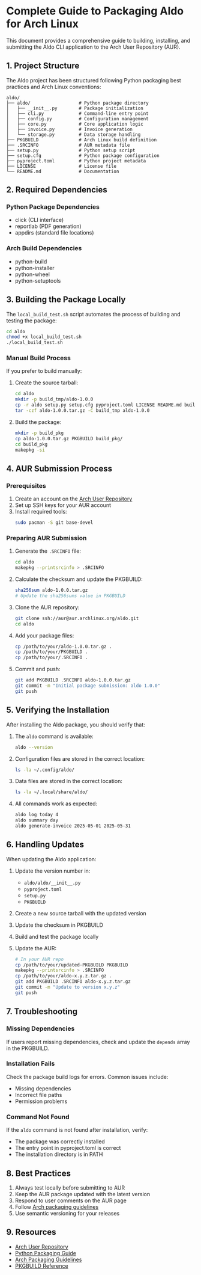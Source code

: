 # Complete Guide to Packaging Aldo for Arch Linux

This document provides a comprehensive guide to building, installing, and submitting the Aldo CLI application to the Arch User Repository (AUR).

## 1. Project Structure

The Aldo project has been structured following Python packaging best practices and Arch Linux conventions:

```
aldo/
├── aldo/                  # Python package directory
│   ├── __init__.py        # Package initialization
│   ├── cli.py             # Command-line entry point
│   ├── config.py          # Configuration management
│   ├── core.py            # Core application logic
│   ├── invoice.py         # Invoice generation
│   └── storage.py         # Data storage handling
├── PKGBUILD               # Arch Linux build definition
├── .SRCINFO               # AUR metadata file
├── setup.py               # Python setup script
├── setup.cfg              # Python package configuration
├── pyproject.toml         # Python project metadata
├── LICENSE                # License file
└── README.md              # Documentation
```

## 2. Required Dependencies

### Python Package Dependencies
- click (CLI interface)
- reportlab (PDF generation)
- appdirs (standard file locations)

### Arch Build Dependencies
- python-build
- python-installer
- python-wheel
- python-setuptools

## 3. Building the Package Locally

The `local_build_test.sh` script automates the process of building and testing the package:

```bash
cd aldo
chmod +x local_build_test.sh
./local_build_test.sh
```

### Manual Build Process

If you prefer to build manually:

1. Create the source tarball:
   ```bash
   cd aldo
   mkdir -p build_tmp/aldo-1.0.0
   cp -r aldo setup.py setup.cfg pyproject.toml LICENSE README.md build_tmp/aldo-1.0.0/
   tar -czf aldo-1.0.0.tar.gz -C build_tmp aldo-1.0.0
   ```

2. Build the package:
   ```bash
   mkdir -p build_pkg
   cp aldo-1.0.0.tar.gz PKGBUILD build_pkg/
   cd build_pkg
   makepkg -si
   ```

## 4. AUR Submission Process

### Prerequisites

1. Create an account on the [Arch User Repository](https://aur.archlinux.org/)
2. Set up SSH keys for your AUR account
3. Install required tools:
   ```bash
   sudo pacman -S git base-devel
   ```

### Preparing AUR Submission

1. Generate the `.SRCINFO` file:
   ```bash
   cd aldo
   makepkg --printsrcinfo > .SRCINFO
   ```

2. Calculate the checksum and update the PKGBUILD:
   ```bash
   sha256sum aldo-1.0.0.tar.gz
   # Update the sha256sums value in PKGBUILD
   ```

3. Clone the AUR repository:
   ```bash
   git clone ssh://aur@aur.archlinux.org/aldo.git
   cd aldo
   ```

4. Add your package files:
   ```bash
   cp /path/to/your/aldo-1.0.0.tar.gz .
   cp /path/to/your/PKGBUILD .
   cp /path/to/your/.SRCINFO .
   ```

5. Commit and push:
   ```bash
   git add PKGBUILD .SRCINFO aldo-1.0.0.tar.gz
   git commit -m "Initial package submission: aldo 1.0.0"
   git push
   ```

## 5. Verifying the Installation

After installing the Aldo package, you should verify that:

1. The `aldo` command is available:
   ```bash
   aldo --version
   ```

2. Configuration files are stored in the correct location:
   ```bash
   ls -la ~/.config/aldo/
   ```

3. Data files are stored in the correct location:
   ```bash
   ls -la ~/.local/share/aldo/
   ```

4. All commands work as expected:
   ```bash
   aldo log today 4
   aldo summary day
   aldo generate-invoice 2025-05-01 2025-05-31
   ```

## 6. Handling Updates

When updating the Aldo application:

1. Update the version number in:
   - `aldo/aldo/__init__.py`
   - `pyproject.toml`
   - `setup.py`
   - `PKGBUILD`

2. Create a new source tarball with the updated version

3. Update the checksum in PKGBUILD

4. Build and test the package locally

5. Update the AUR:
   ```bash
   # In your AUR repo
   cp /path/to/your/updated-PKGBUILD PKGBUILD
   makepkg --printsrcinfo > .SRCINFO
   cp /path/to/your/aldo-x.y.z.tar.gz .
   git add PKGBUILD .SRCINFO aldo-x.y.z.tar.gz
   git commit -m "Update to version x.y.z"
   git push
   ```

## 7. Troubleshooting

### Missing Dependencies
If users report missing dependencies, check and update the `depends` array in the PKGBUILD.

### Installation Fails
Check the package build logs for errors. Common issues include:
- Missing dependencies
- Incorrect file paths
- Permission problems

### Command Not Found
If the `aldo` command is not found after installation, verify:
- The package was correctly installed
- The entry point in pyproject.toml is correct
- The installation directory is in PATH

## 8. Best Practices

1. Always test locally before submitting to AUR
2. Keep the AUR package updated with the latest version
3. Respond to user comments on the AUR page
4. Follow [Arch packaging guidelines](https://wiki.archlinux.org/title/Arch_package_guidelines)
5. Use semantic versioning for your releases

## 9. Resources

- [Arch User Repository](https://aur.archlinux.org/)
- [Python Packaging Guide](https://packaging.python.org/guides/distributing-packages-using-setuptools/)
- [Arch Packaging Guidelines](https://wiki.archlinux.org/title/Arch_package_guidelines)
- [PKGBUILD Reference](https://wiki.archlinux.org/title/PKGBUILD)